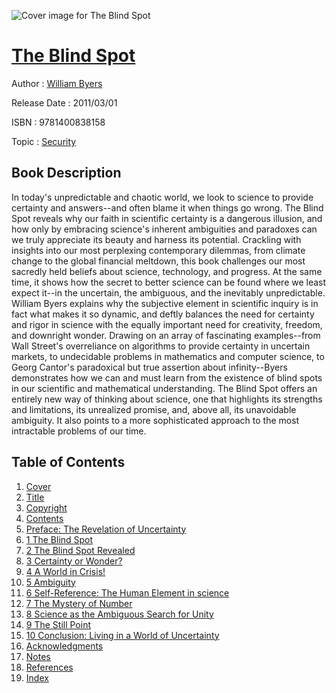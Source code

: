 ![Cover image for The Blind Spot](https://imgdetail.ebookreading.net/cover/cover/security/EB9781400838158.jpg)

[The Blind Spot](https://ebookreading.net/view/book/The+Blind+Spot-EB9781400838158_1.html "The Blind Spot")
====================================================================================================================

Author : [William Byers](https://ebookreading.net/search/author/William+Byers)

Release Date : 2011/03/01

ISBN : 9781400838158

Topic : [Security](https://ebookreading.net/search/category/security)

Book Description
-----------------

In today's unpredictable and chaotic world, we look to science to provide certainty and answers--and often blame it when things go wrong. The Blind Spot reveals why our faith in scientific certainty is a dangerous illusion, and how only by embracing science's inherent ambiguities and paradoxes can we truly appreciate its beauty and harness its potential.
  Crackling with insights into our most perplexing contemporary dilemmas, from climate change to the global financial meltdown, this book challenges our most sacredly held beliefs about science, technology, and progress. At the same time, it shows how the secret to better science can be found where we least expect it--in the uncertain, the ambiguous, and the inevitably unpredictable. William Byers explains why the subjective element in scientific inquiry is in fact what makes it so dynamic, and deftly balances the need for certainty and rigor in science with the equally important need for creativity, freedom, and downright wonder. Drawing on an array of fascinating examples--from Wall Street's overreliance on algorithms to provide certainty in uncertain markets, to undecidable problems in mathematics and computer science, to Georg Cantor's paradoxical but true assertion about infinity--Byers demonstrates how we can and must learn from the existence of blind spots in our scientific and mathematical understanding.
The Blind Spot offers an entirely new way of thinking about science, one that highlights its strengths and limitations, its unrealized promise, and, above all, its unavoidable ambiguity. It also points to a more sophisticated approach to the most intractable problems of our time.
              
Table of Contents
-----------------

1. [Cover](https://ebookreading.net/view/book/The+Blind+Spot-EB9781400838158_1.html)
1. [Title](https://ebookreading.net/view/book/The+Blind+Spot-EB9781400838158_3.html)
1. [Copyright](https://ebookreading.net/view/book/The+Blind+Spot-EB9781400838158_4.html)
1. [Contents](https://ebookreading.net/view/book/The+Blind+Spot-EB9781400838158_5.html)
1. [Preface: The Revelation of Uncertainty](https://ebookreading.net/view/book/The+Blind+Spot-EB9781400838158_6.html)
1. [1 The Blind Spot](https://ebookreading.net/view/book/The+Blind+Spot-EB9781400838158_8.html)
1. [2 The Blind Spot Revealed](https://ebookreading.net/view/book/The+Blind+Spot-EB9781400838158_9.html)
1. [3 Certainty or Wonder?](https://ebookreading.net/view/book/The+Blind+Spot-EB9781400838158_10.html)
1. [4 A World in Crisis!](https://ebookreading.net/view/book/The+Blind+Spot-EB9781400838158_11.html)
1. [5 Ambiguity](https://ebookreading.net/view/book/The+Blind+Spot-EB9781400838158_12.html)
1. [6 Self-Reference: The Human Element in science](https://ebookreading.net/view/book/The+Blind+Spot-EB9781400838158_13.html)
1. [7 The Mystery of Number](https://ebookreading.net/view/book/The+Blind+Spot-EB9781400838158_14.html)
1. [8 Science as the Ambiguous Search for Unity](https://ebookreading.net/view/book/The+Blind+Spot-EB9781400838158_15.html)
1. [9 The Still Point](https://ebookreading.net/view/book/The+Blind+Spot-EB9781400838158_16.html)
1. [10 Conclusion: Living in a World of Uncertainty](https://ebookreading.net/view/book/The+Blind+Spot-EB9781400838158_17.html)
1. [Acknowledgments](https://ebookreading.net/view/book/The+Blind+Spot-EB9781400838158_18.html)
1. [Notes](https://ebookreading.net/view/book/The+Blind+Spot-EB9781400838158_19.html)
1. [References](https://ebookreading.net/view/book/The+Blind+Spot-EB9781400838158_20.html)
1. [Index](https://ebookreading.net/view/book/The+Blind+Spot-EB9781400838158_21.html)
